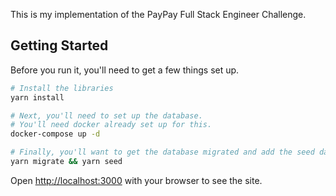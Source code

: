 This is my implementation of the PayPay Full Stack Engineer Challenge.

## Getting Started

Before you run it, you'll need to get a few things set up.

```bash
# Install the libraries
yarn install

# Next, you'll need to set up the database.
# You'll need docker already set up for this.
docker-compose up -d

# Finally, you'll want to get the database migrated and add the seed data.
yarn migrate && yarn seed
```

Open [http://localhost:3000](http://localhost:3000) with your browser to see the site.
